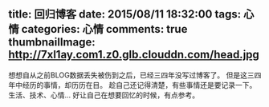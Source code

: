 title: 回归博客
date: 2015/08/11 18:32:00
tags: 心情
categories: 心情
comments: true
thumbnailImage: http://7xl1ay.com1.z0.glb.clouddn.com/head.jpg
---

想想自从之前BLOG数据丢失被伤到之后，已经三四年没写过博客了。
但是这三四年中经历的事情，却历历在目。
趁自己还记得清楚，有些事情还是要记录一下。
生活、技术、心情...
好让自己在想要回忆的时候，有点参考。


